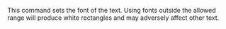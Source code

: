 This command sets the font of the text. Using fonts outside the allowed range will produce white rectangles and may adversely affect other text.
